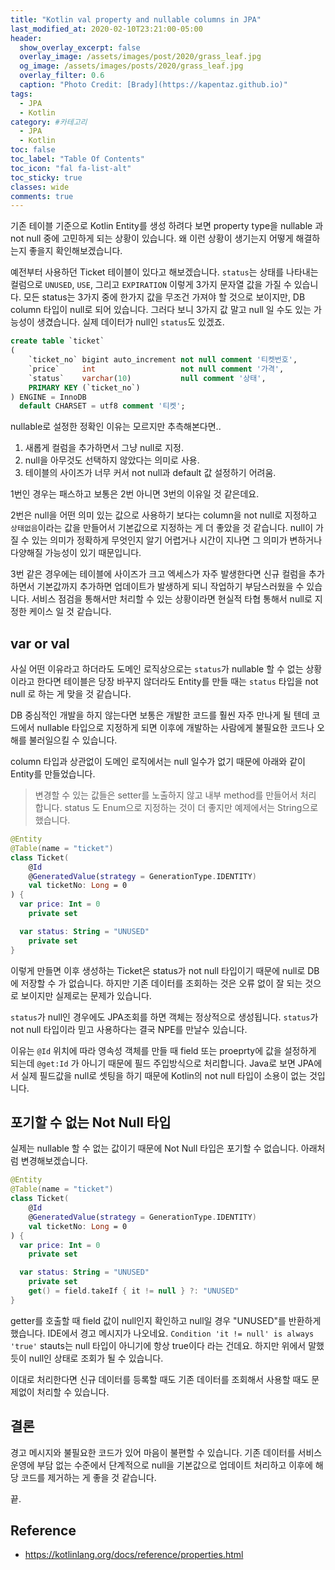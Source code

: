 ```yaml
---
title: "Kotlin val property and nullable columns in JPA"
last_modified_at: 2020-02-10T23:21:00-05:00
header:
  show_overlay_excerpt: false
  overlay_image: /assets/images/post/2020/grass_leaf.jpg
  og_image: /assets/images/posts/2020/grass_leaf.jpg
  overlay_filter: 0.6
  caption: "Photo Credit: [Brady](https://kapentaz.github.io)"
tags:
  - JPA
  - Kotlin
category: #카테고리
  - JPA
  - Kotlin
toc: false
toc_label: "Table Of Contents"
toc_icon: "fal fa-list-alt"
toc_sticky: true
classes: wide
comments: true
---
```



기존 테이블 기준으로 Kotlin Entity를 생성 하려다 보면 property type을 nullable 과 not null 중에 고민하게 되는 상황이 있습니다. 왜 이런 상황이 생기는지 어떻게 해결하는지 좋을지 확인해보겠습니다.

예전부터 사용하던 Ticket 테이블이 있다고 해보겠습니다. `status`는 상태를 나타내는 컬럼으로 `UNUSED`, `USE`, 그리고 `EXPIRATION` 이렇게 3가지 문자열 값을 가질 수 있습니다. 모든 status는 3가지 중에 한가지 값을 무조건 가져야 할 것으로 보이지만, DB column 타입이 null로 되어 있습니다. 그러다 보니 3가지 값 말고 null 일 수도 있는 가능성이 생겼습니다. 실제 데이터가 null인 `status`도 있겠죠.
```sql
create table `ticket`
(
    `ticket_no` bigint auto_increment not null comment '티켓번호',
    `price`     int                   not null comment '가격',
    `status`    varchar(10)           null comment '상태',
    PRIMARY KEY (`ticket_no`)
) ENGINE = InnoDB
  default CHARSET = utf8 comment '티켓';
```
nullable로 설정한 정확인 이유는 모르지만 추측해본다면.. 
1. 새롭게 컬럼을 추가하면서 그냥 null로 지정.
2. null을 아무것도 선택하지 않았다는 의미로 사용.
3. 테이블의 사이즈가 너무 커서 not null과 default 값 설정하기 어려움.

1번인 경우는 패스하고 보통은 2번 아니면 3번의 이유일 것 같은데요. 

2번은 null을 어떤 의미 있는 값으로 사용하기 보다는 column을 not null로 지정하고 `상태없음`이라는 값을 만들어서 기본값으로 지정하는 게 더 좋았을 것 같습니다. null이 가질 수 있는 의미가 정확하게 무엇인지 알기 어렵거나 시간이 지나면 그 의미가 변하거나 다양해질 가능성이 있기 때문입니다.

3번 같은 경우에는 테이블에 사이즈가 크고 엑세스가 자주 발생한다면 신규 컬럼을 추가하면서 기본값까지 추가하면 업데이트가 발생하게 되니 작업하기 부담스러웠을 수 있습니다. 서비스 점검을 통해서만 처리할 수 있는 상황이라면 현실적 타협 통해서 null로 지정한 케이스 일 것 같습니다.

## var or val

사실 어떤 이유라고 하더라도 도메인 로직상으로는 `status`가 nullable 할 수 없는 상황이라고 한다면 테이블은 당장 바꾸지 않더라도 Entity를 만들 때는 `status` 타입을 not null 로 하는 게 맞을 것 같습니다.

DB 중심적인 개발을 하지 않는다면 보통은 개발한 코드를 훨씬 자주 만나게 될 텐데 코드에서 nullable 타입으로 지정하게 되면 이후에 개발하는 사람에게 불필요한 코드나 오해를 불러일으킬 수 있습니다.

column 타입과 상관없이 도메인 로직에서는 null 일수가 없기 때문에 아래와 같이 Entity를 만들었습니다.
 
> 변경할 수 있는 값들은 setter를 노출하지 않고 내부 method를 만들어서 처리 합니다. status 도 Enum으로 지정하는 것이 더 좋지만 예제에서는 String으로 했습니다.

```kotlin
@Entity
@Table(name = "ticket")
class Ticket(
    @Id
    @GeneratedValue(strategy = GenerationType.IDENTITY)
    val ticketNo: Long = 0
) {
  var price: Int = 0
    private set

  var status: String = "UNUSED"
    private set
}
```
이렇게 만들면 이후 생성하는 Ticket은 status가 not null 타입이기 때문에 null로 DB에 저장할 수 가 없습니다. 하지만 기존 데이터를 조회하는 것은 오류 없이 잘 되는 것으로 보이지만 실제로는 문제가 있습니다.  

`status`가 null인 경우에도 JPA조회를 하면 객체는 정상적으로 생성됩니다. `status`가 not null 타입이라 믿고 사용하다는 결국 NPE를 만날수 있습니다.

이유는 `@Id` 위치에 따라 영속성 객체를 만들 때 field 또는 proeprty에 값을 설정하게 되는데 `@get:Id` 가 아니기 때문에 필드 주입방식으로 처리합니다. Java로 보면 JPA에서 실제 필드값을 null로 셋팅을 하기 때문에 Kotlin의 not null 타입이 소용이 없는 것입니다.

## 포기할 수 없는 Not Null 타입
실제는 nullable 할 수 없는 값이기 때문에 Not Null 타입은 포기할 수 없습니다.  아래처럼 변경해보겠습니다.
```kotlin
@Entity
@Table(name = "ticket")
class Ticket(
    @Id
    @GeneratedValue(strategy = GenerationType.IDENTITY)
    val ticketNo: Long = 0
) {
  var price: Int = 0
    private set

  var status: String = "UNUSED"
    private set
    get() = field.takeIf { it != null } ?: "UNUSED"
}
```
getter를 호출할 때 field 값이 null인지 확인하고 null일 경우 "UNUSED"를 반환하게 했습니다. IDE에서 경고 메시지가 나오네요. `Condition 'it != null' is always 'true'` stauts는 null 타입이 아니기에 항상 true이다 라는 건데요. 하지만 위에서 말했듯이 null인 상태로 조회가 될 수 있습니다. 

이대로 처리한다면 신규 데이터를 등록할 때도 기존 데이터를 조회해서 사용할 때도 문제없이 처리할 수 있습니다.

## 결론
경고 메시지와 불필요한 코드가 있어 마음이 불편할 수 있습니다. 기존 데이터를 서비스 운영에 부담 없는 수준에서 단계적으로 null을 기본값으로 업데이트 처리하고 이후에 해당 코드를 제거하는 게 좋을 것 같습니다.

끝.


## Reference
- https://kotlinlang.org/docs/reference/properties.html